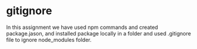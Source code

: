 # gitignore
In this assignment we have used npm commands and created package.jason, and installed package locally in a folder and used .gitignore file to ignore node_modules folder. 
